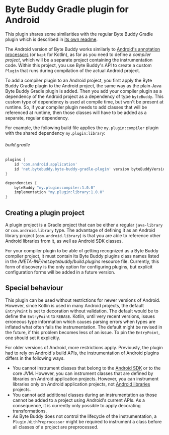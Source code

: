 # Byte Buddy Gradle plugin for Android

This plugin shares some similarities with the regular Byte Buddy Gradle plugin which is described in [its own readme](../README.md).

The Android version of Byte Buddy works similarly to [Android's annotation processors](https://developer.android.com/studio/build/dependencies#annotation_processor) (or `kapt` for Kotlin), as far as you need to define a *compiler project*, which will be a separate project containing the instrumentation code. Within this project, you use Byte Buddy's API to create a custom `Plugin` that runs during compilation of the actual Android project.

To add a compiler plugin to an Android project, you first apply the Byte Buddy Gradle plugin to the Android project, the same way as the plain Java Byte Buddy Gradle plugin is added. Then you
add your compiler plugin as a dependency of the Android project as a dependency of type `byteBuddy`. This custom type of dependency is used at compile time, but won't be present at runtime. So, if your compiler plugin needs to add classes that will be referenced at runtime, then those classes will have to be added as a separate, regular dependency.

For example, the following build file applies the `my.plugin:compiler` plugin with the shared dependency `my.plugin:library`:

###### build.gradle
```groovy
plugins {
    id 'com.android.application'
    id 'net.bytebuddy.byte-buddy-gradle-plugin' version byteBuddyVersion
}

dependencies {
    byteBuddy "my.plugin:compiler:1.0.0"
    implementation "my.plugin:library:1.0.0"
}
```

## Creating a plugin project

A plugin project is a Gradle project that can be either a regular `java-library` or `com.android.library` type. The advantage of defining it as an Android library project (`com.android.library`) is that you are able to reference other Android libraries from it, as well as Android SDK classes.

For your compiler plugin to be able of getting recognized as a Byte Buddy compiler project, it must contain its Byte Buddy plugins class names listed in the */META-INF/net.bytebuddy/build.plugins* resource file. Currently, this form of discovery is the only option for configuring plugins, but explicit configuration forms will be added in a future version.

## Special behaviour

This plugin can be used without restrictions for newer versions of Android. However, since Kotlin is used in many Android projects, the default `EntryPoint` is set to decoration without validation. The default would be to define the `EntryPoint` to `REBASE`. Kotlin, until very recent versions, issues erroneous type information which causes parsing errors when types are inflated what often fails the instrumentation. The default might be revised in the future, if this problem becomes less of an issue. To pin the `EntryPoint`, one should set it explicitly.

For older versions of Android, more restrictions apply. Previously, the plugin had to rely on Android's build APIs, the instrumentation of Android plugins differs in the following ways.

- You cannot instrument classes that belong to the [Android SDK](https://developer.android.com/reference/packages) or to the core JVM. However, you can instrument classes that are defined by libraries on Android application projects. However, you can instrument libraries only on Android application projects, not [Android libraries](https://developer.android.com/studio/projects/android-library) projects.
- You cannot add additional classes during an instrumentation as those cannot be added to a project using Android's current APIs. As a consequence, it is currently only possible to apply decorating transformations.
- As Byte Buddy does not control the lifecycle of the instrumentation, a `Plugin.WithPreprocessor` might be required to instrument a class before all classes of a project are preprocessed.
